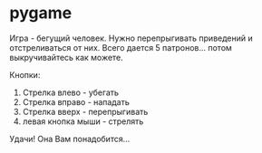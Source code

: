 # pygame
Игра - бегущий человек.
Нужно перепрыгивать приведений и отстреливаться от них.
Всего дается 5 патронов... потом выкручивайтесь как можете.

Кнопки:
1. Стрелка влево - убегать
2. Стрелка вправо - нападать
3. Стрелка вверх - перепрыгивать
4. левая кнопка мыши - стрелять

Удачи! Она Вам понадобится...